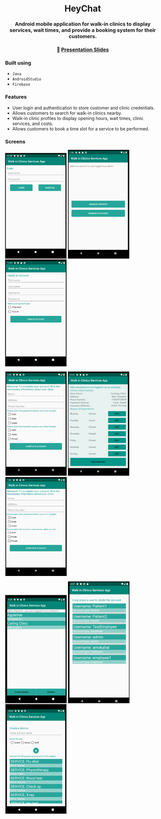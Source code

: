 <div align="center">

# HeyChat

### Android mobile application for walk-in clinics to display services, wait times, and provide a booking system for their customers.

### 🔗 [**Presentation Slides**](https://docs.google.com/presentation/d/1NsODQV6O1zj7DgmCZ33pduZRzQ4Jyx0O/edit?usp=sharing&ouid=111022835539578237279&rtpof=true&sd=true)

</div>

### Built using

- `Java`
- `AndroidStudio`
- `Firebase`

### Features

- User login and authentication to store customer and clinic credentials.
- Allows customers to search for walk-in clinics nearby.
- Walk-in clinic profiles to display opening hours, wait times, clinic services, and costs.
- Allows customers to book a time slot for a service to be performed.


### Screens

<p float="left">
  <img src="Screenshots/MainScreen.png" width="200" />
  <img src="Screenshots/AdminPage.png" width="200" />
  <img src="Screenshots/UserRegistration.png" width="200" />
</p>

<p float="left">
  <img src="Screenshots/EmployeeRegistration.png" width="200" />
  <img src="Screenshots/EmployeeMainActivity.png" width="200" />
  <img src="Screenshots/EmployeePage.png" width="200" />
</p>

<p float="left">
  <img src="Screenshots/PatientPage.png" width="200" />
  <img src="Screenshots/ManageAccounts.png" width="200" />
  <img src="Screenshots/ManageServices.png" width="200" />
</p>